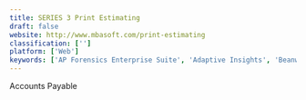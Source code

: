 ```yaml
---
title: SERIES 3 Print Estimating
draft: false 
website: http://www.mbasoft.com/print-estimating
classification: ['']
platform: ['Web']
keywords: ['AP Forensics Enterprise Suite', 'Adaptive Insights', 'BeanworksAP', 'CheckIssuing', 'Circulus', 'Computron Accounts Payable', 'Conterra FIM', 'ELAP', 'Intertec AP Automation', 'Invitbox', 'NetSuite', 'NexusPayables', 'NumbersAgent AP', 'Pipedrive', 'SERIES 3 Accounts Payable', 'Scan One', 'XLReporting', 'Yooz', 'aplonCASH']
---
```

Accounts Payable